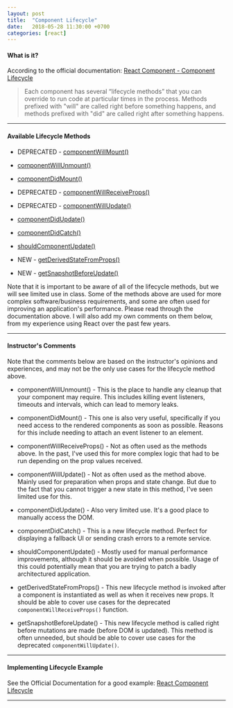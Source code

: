 ```yaml
---
layout: post
title:  "Component Lifecycle"
date:   2018-05-28 11:30:00 +0700
categories: [react]
---
```


#### What is it?

According to the official documentation: [React Component - Component Lifecycle](https://reactjs.org/docs/react-component.html#the-component-lifecycle)

> Each component has several “lifecycle methods” that you can override to run code at particular times in the process. Methods prefixed with "will" are called right before something happens, and methods prefixed with "did" are called right after something happens.

---

#### Available Lifecycle Methods

- DEPRECATED - [componentWillMount()](https://reactjs.org/docs/react-component.html#componentwillmount)

- [componentWillUnmount()](https://reactjs.org/docs/react-component.html#componentwillunmount)

- [componentDidMount()](https://reactjs.org/docs/react-component.html#componentdidmount)

- DEPRECATED - [componentWillReceiveProps()](https://reactjs.org/docs/react-component.html#componentwillreceiveprops)

- DEPRECATED - [componentWillUpdate()](https://reactjs.org/docs/react-component.html#componentwillupdate)

- [componentDidUpdate()](https://reactjs.org/docs/react-component.html#componentdidupdate)

- [componentDidCatch()](https://reactjs.org/docs/react-component.html#componentdidcatch)

- [shouldComponentUpdate()](https://reactjs.org/docs/react-component.html#shouldcomponentupdate)

- NEW - [getDerivedStateFromProps()](https://reactjs.org/blog/2018/03/27/update-on-async-rendering.html#new-lifecycle-getderivedstatefromprops)

- NEW - [getSnapshotBeforeUpdate()](https://reactjs.org/blog/2018/03/27/update-on-async-rendering.html#new-lifecycle-getsnapshotbeforeupdate)

Note that it is important to be aware of all of the lifecycle methods, but we will see limited use in class. Some of the methods above are used for more complex software/business requirements, and some are often used for improving an application's performance. Please read through the documentation above. I will also add my own comments on them below, from my experience using React over the past few years.

---

#### Instructor's Comments

Note that the comments below are based on the instructor's opinions and experiences, and may not be the only use cases for the lifecycle method above.

- componentWillUnmount() - This is the place to handle any cleanup that your component may require. This includes killing event listeners, timeouts and intervals, which can lead to memory leaks.

- componentDidMount() - This one is also very useful, specifically if you need access to the rendered components as soon as possible. Reasons for this include needing to attach an event listener to an element.

- componentWillReceiveProps() - Not as often used as the methods above. In the past, I've used this for more complex logic that had to be run depending on the prop values received.

- componentWillUpdate() - Not as often used as the method above. Mainly used for preparation when props and state change. But due to the fact that you cannot trigger a new state in this method, I've seen limited use for this.

- componentDidUpdate() - Also very limited use. It's a good place to manually access the DOM.

- componentDidCatch() - This is a new lifecycle method. Perfect for displaying a fallback UI or sending crash errors to a remote service.

- shouldComponentUpdate() - Mostly used for manual performance improvements, although it should be avoided when possible. Usage of this could potentially mean that you are trying to patch a badly architectured application.

- getDerivedStateFromProps() - This new lifecycle method is invoked after a component is instantiated as well as when it receives new props. It should be able to cover use cases for the deprecated `componentWillReceiveProps()` function.

- getSnapshotBeforeUpdate() - This new lifecycle method is called right before mutations are made (before DOM is updated). This method is often unneeded, but should be able to cover use cases for the deprecated `componentWillUpdate()`.

---

#### Implementing Lifecycle Example

See the Official Documentation for a good example: [React Component Lifecycle](https://reactjs.org/docs/state-and-lifecycle.html)

---
